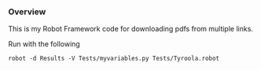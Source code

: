 ### Overview

This is my Robot Framework code for downloading pdfs from multiple links.

Run with the following

```
robot -d Results -V Tests/myvariables.py Tests/Tyroola.robot 
```